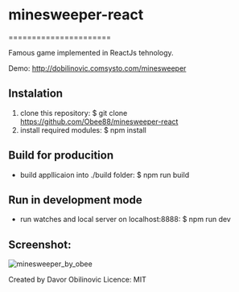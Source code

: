 # minesweeper-react
======================

Famous game implemented in ReactJs tehnology.

Demo: http://dobilinovic.comsysto.com/minesweeper

Instalation
-------------

1. clone this repository: $ git clone https://github.com/Obee88/minesweeper-react
2. install required modules: $ npm install

Build for producition
------------------------
* build appllicaion into ./build folder: $ npm run build 

Run in development mode
-------------------------
* run watches and local server on localhost:8888: $ npm run dev

Screenshot:
-------------
![minesweeper_by_obee](https://cloud.githubusercontent.com/assets/4610139/21764715/cbc9be74-d664-11e6-8565-151990f8cc57.png)

Created by Davor Obilinovic
Licence: MIT
